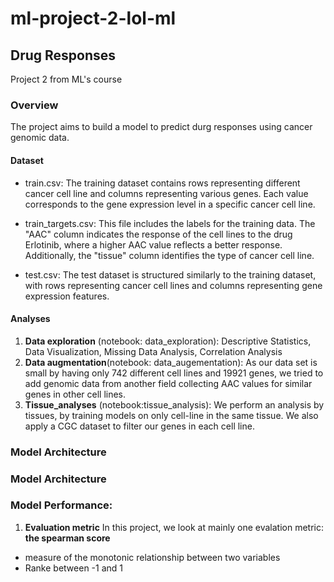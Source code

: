 # ml-project-2-lol-ml
## Drug Responses
 Project 2 from ML's course

### Overview 

The project aims to build a model to predict durg responses using cancer genomic data. 

#### Dataset 

* train.csv: The training dataset contains rows representing different cancer cell line and columns representing various genes. Each value corresponds to the gene expression level in a specific cancer cell line.

* train_targets.csv: This file includes the labels for the training data. The "AAC" column indicates the response of the cell lines to the drug Erlotinib, where a higher AAC value reflects a better response. Additionally, the "tissue" column identifies the type of cancer cell line. 

* test.csv: The test dataset is structured similarly to the training dataset, with rows representing cancer cell lines and columns representing gene expression features. 

#### Analyses 

1. **Data exploration** (notebook: data_exploration): Descriptive Statistics, Data Visualization, Missing Data Analysis, Correlation Analysis
2. **Data augmentation**(notebook: data_augementation): As our data set is small by having only 742 different cell lines and 19921 genes, we tried to add genomic data from another field collecting AAC values for similar genes in other cell lines. 
3. **Tissue_analyses** (notebook:tissue_analysis): We perform an analysis by tissues, by training models on only cell-line in the same tissue. We also apply a CGC dataset to filter our genes in each cell line. 

### Model Architecture


### Model Architecture

### Model Performance: 
1. **Evaluation metric**
In this project, we look at mainly one evalation metric: **the spearman score**
- measure of the monotonic relationship between two variables
- Ranke between -1 and 1 

